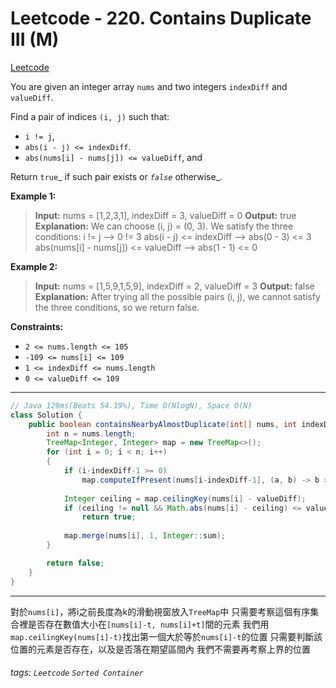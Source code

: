 # Leetcode - 220. Contains Duplicate III (M)

[Leetcode](https://leetcode.com/problems/contains-duplicate-iii/)

You are given an integer array `nums` and two integers `indexDiff` and `valueDiff`.

Find a pair of indices `(i, j)` such that:

-   `i != j`,
-   `abs(i - j) <= indexDiff`.
-   `abs(nums[i] - nums[j]) <= valueDiff`, and

Return `true`_ if such pair exists or _`false`_ otherwise_.

**Example 1:**

> **Input:** nums = [1,2,3,1], indexDiff = 3, valueDiff = 0
> **Output:** true
> **Explanation:** We can choose (i, j) = (0, 3).
> We satisfy the three conditions:
> i != j --> 0 != 3
> abs(i - j) <= indexDiff --> abs(0 - 3) <= 3
> abs(nums[i] - nums[j]) <= valueDiff --> abs(1 - 1) <= 0

**Example 2:**

> **Input:** nums = [1,5,9,1,5,9], indexDiff = 2, valueDiff = 3
> **Output:** false
> **Explanation:** After trying all the possible pairs (i, j), we cannot satisfy the three conditions, so we return false.

**Constraints:**

-   `2 <= nums.length <= 105`
-   `-109 <= nums[i] <= 109`
-   `1 <= indexDiff <= nums.length`
-   `0 <= valueDiff <= 109`

---
```java
// Java 129ms(Beats 54.19%), Time O(NlogN), Space O(N)
class Solution {
    public boolean containsNearbyAlmostDuplicate(int[] nums, int indexDiff, int valueDiff) {
        int n = nums.length;
        TreeMap<Integer, Integer> map = new TreeMap<>();
        for (int i = 0; i < n; i++)
        {
            if (i-indexDiff-1 >= 0)
                map.computeIfPresent(nums[i-indexDiff-1], (a, b) -> b > 1 ? b - 1 : null);
            
            Integer ceiling = map.ceilingKey(nums[i] - valueDiff);
            if (ceiling != null && Math.abs(nums[i] - ceiling) <= valueDiff)
                return true;
            
            map.merge(nums[i], 1, Integer::sum);
        }

        return false;
    }
}
```
---

對於`nums[i]`，將i之前長度為k的滑動視窗放入`TreeMap`中
只需要考察這個有序集合裡是否存在數值大小在`[nums[i]-t, nums[i]+t]`間的元素
我們用`map.ceilingKey(nums[i]-t)`找出第一個大於等於`nums[i]-t`的位置
只需要判斷該位置的元素是否存在，以及是否落在期望區間內
我們不需要再考察上界的位置


###### tags: `Leetcode` `Sorted Container`